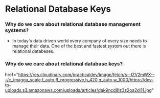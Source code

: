 # Relational Database Keys

### Why do we care about relational database management systems?

* In today's data driven world every company of every size needs to manage their data. One of the best and fastest system out there is relational databeses.

### Why do we care about relational database keys?

href="https://res.cloudinary.com/practicaldev/image/fetch/s--IZV2mWX---/c_imagga_scale,f_auto,fl_progressive,h_420,q_auto,w_1000/https://dev-to-uploads.s3.amazonaws.com/uploads/articles/dak9ncd8lz3z2oa2dl11.jpg"
